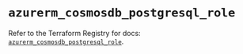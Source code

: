 # `azurerm_cosmosdb_postgresql_role`

Refer to the Terraform Registry for docs: [`azurerm_cosmosdb_postgresql_role`](https://registry.terraform.io/providers/hashicorp/azurerm/4.44.0/docs/resources/cosmosdb_postgresql_role).
